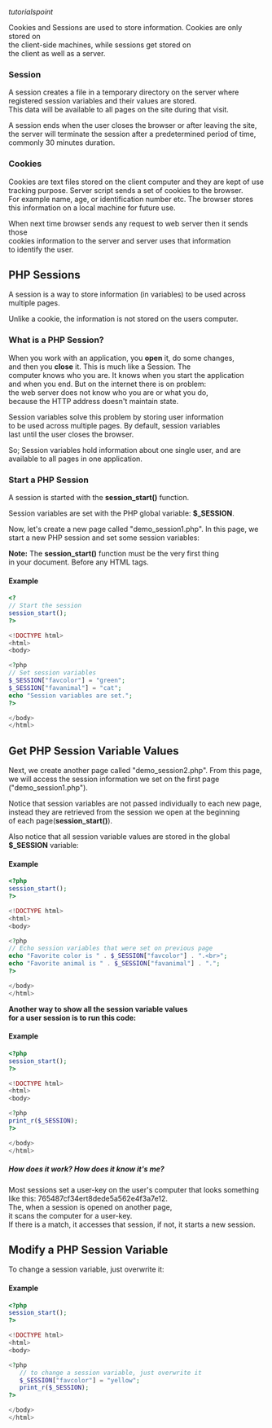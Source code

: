 
<cite>tutorialspoint</cite>

<div>
  <p>Cookies and Sessions are used to store information. Cookies are only stored on 
    </br>the client-side machines, while sessions get stored on
    </br>the client as well as a server.</p>
  <h3>Session</h3>
  <p>A session creates a file in a temporary directory on the server where
    </br>registered session variables and their values are stored.
    </br>This data will be available to all pages on the site during that visit.</p>
  <p>A session ends when the user closes the browser or after leaving the site,
    </br>the server will terminate the session after a predetermined period of time,
    </br>commonly 30 minutes duration.</p>
</div>

<div>
  <h3>Cookies</h3>
  <p>Cookies are text files stored on the client computer and they are kept of use 
    </br>tracking purpose. Server script sends a set of cookies to the browser.
    </br>For example name, age, or identification number etc. The browser stores
    </br>this information on a local machine for future use.</p>
  <p>When next time browser sends any request to web server then it sends those
    </br>cookies information to the server and server uses that information
    </br>to identify the user.</p>
</div>

<h2>PHP Sessions</h2>
<div>
  <p>A session is a way to store information (in variables) to be used across
    </br>multiple pages.</p>
  <p>Unlike a cookie, the information is not stored on the users computer.</p>
</div>

<div>
  <h3>What is a PHP Session?</h3>
  <p>When you work with an application, you <b>open</b> it, do some changes,
    </br>and then you <b>close</b> it. This is much like a Session. The
    </br>computer knows who you are. It knows when you start the application 
    </br>and when you end. But on the internet there is on problem:
    </br>the web server does not know who you are or what you do,
    </br>because the HTTP address doesn't maintain state.</p>
  <p>Session variables solve this problem by storing user information
    </br>to be used across multiple pages. By default, session variables
    </br>last until the user closes the browser.</p>
  <p>So; Session variables hold information about one single user, and are
    </br>available to all pages in one application.</p>
</div>

<div>
  <h3>Start a PHP Session</h3>
  <p>A session is started with the <b>session_start()</b> function.</p>
  <p>Session variables are set with the PHP global variable: <b>$_SESSION</b>.</p>
  <p>Now, let's create a new page called "demo_session1.php". In this page, we
    </br>start a new PHP session and set some session variables:</p>
</div>

<div class="note">
  <p><b>Note:</b> The <b>session_start()</b> function must be the very first thing
    </br>in your document. Before any HTML tags.</p>
</div>

<div class="example">
  <h4>Example</h4>
</div>

``` php
<?
// Start the session
session_start();
?>

<!DOCTYPE html>
<html>
<body>

<?php
// Set session variables
$_SESSION["favcolor"] = "green";
$_SESSION["favanimal"] = "cat";
echo "Session variables are set.";
?>

</body>
</html>
```

<div id="w3">
  <h2>Get PHP Session Variable Values</h2>
  <p>Next, we create another page called "demo_session2.php". From this page,
    </br>we will access the session information we set on the first page
    </br>("demo_session1.php").</p>
  <p>Notice that session variables are not passed individually to each new page,
    </br>instead they are retrieved from the session we open at the beginning
    </br>of each page(<b>session_start()</b>).</p>
  <p>Also notice that all session variable values are stored in the global
    </br><b>$_SESSION</b> variable:</p>
</div>

<div id="ex_3">
  <h4>Example</h4>
</div>

``` php
<?php
session_start();
?>

<!DOCTYPE html>
<html>
<body>

<?php
// Echo session variables that were set on previous page
echo "Favorite color is " . $_SESSION["favcolor"] . ".<br>";
echo "Favorite animal is " . $_SESSION["favanimal"] . ".";
?>

</body>
</html>
```

<div class="note"><b>Another way to show all the session variable values
  </br>for a user session is to run this code:</b></div>
  
<h4>Example</h4>

``` php
<?php
session_start();
?>

<!DOCTYPE html>
<html>
<body>

<?php
print_r($_SESSION);
?>

</body>
</html>
```

<div class="note"><h5>How does it work? How does it know it's me?</h5>
  <p>Most sessions set a user-key on the user's computer that looks something
    </br>like this: 765487cf34ert8dede5a562e4f3a7e12.
    </br>The, when a session is opened on another page,
    </br>it scans the computer for a user-key.
    </br>If there is a match, it accesses that session, if not, it starts a new session.</p>
</div>

<h2>Modify a PHP Session Variable</h2>
<p>To change a session variable, just overwrite it:</p>

<h4>Example</h4>

``` php
<?php
session_start();
?>

<!DOCTYPE html>
<html>
<body>

<?php
   // to change a session variable, just overwrite it
   $_SESSION["favcolor"] = "yellow";
   print_r($_SESSION);
?>

</body>
</html>
```

